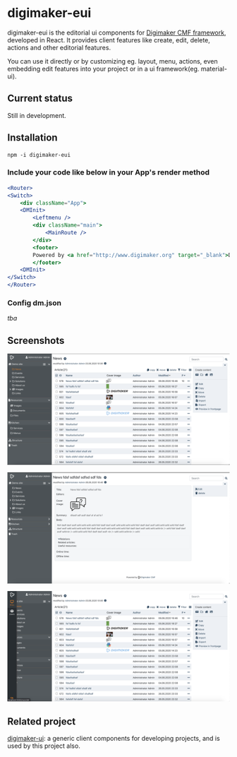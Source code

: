 digimaker-eui
=========
digimaker-eui is the editorial ui components for [Digimaker CMF framework](http://github.com/digimakergo/digimaker), developed in React. It provides client features like create, edit, delete, actions and other editorial features.

You can use it directly or by customizing eg. layout, menu, actions, even embedding edit features into your project or in a ui framework(eg. material-ui).

## Current status
Still in development.

## Installation
```
npm -i digimaker-eui
```

### Include your code like below in your App's render method
```jsx
<Router>
<Switch>
    <div className="App">
    <DMInit>
        <Leftmenu />
        <div className="main">
            <MainRoute />
        </div>
        <footer>
        Powered by <a href="http://www.digimaker.org" target="_blank">Digimaker CMF</a>
        </footer>
    <DMInit>
</Switch>
</Router>
```

### Config dm.json
*tba*

## Screenshots

![alt text](./doc/eui-1.png "List")

![alt text](./doc/eui-2.png "Detail")

![alt text](./doc/eui-3.png "Slide menu")

## Related project
[digimaker-ui](https://github.com/digimakergo/ui): a generic client components for developing projects, and is used by this project also.
